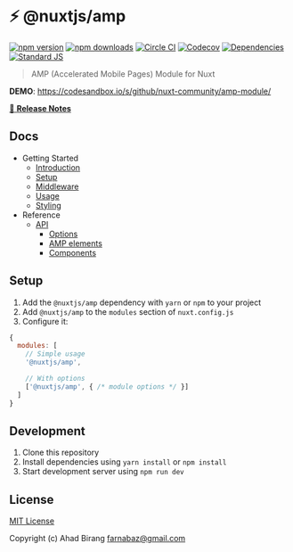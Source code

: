 # ⚡ @nuxtjs/amp

[![npm version][npm-version-src]][npm-version-href]
[![npm downloads][npm-downloads-src]][npm-downloads-href]
[![Circle CI][circle-ci-src]][circle-ci-href]
[![Codecov][codecov-src]][codecov-href]
[![Dependencies][david-dm-src]][david-dm-href]
[![Standard JS][standard-js-src]][standard-js-href]

> AMP (Accelerated Mobile Pages) Module for Nuxt

**DEMO**: https://codesandbox.io/s/github/nuxt-community/amp-module/

[📖 **Release Notes**](./CHANGELOG.md)

## Docs
* Getting Started
  * [Introduction](docs/README.md)
  * [Setup](docs/guide/setup.md)
  * [Middleware](docs/guide/middleware.md)
  * [Usage](docs/guide/usage.md)
  * [Styling](docs/guide/styling.md)
* Reference
  * [API](docs/tags.md)
    * [Options](./options.md)
    * [AMP elements](./amp-elements.md)
    * [Components](./components.md)


## Setup

1. Add the `@nuxtjs/amp` dependency with `yarn` or `npm` to your project
2. Add `@nuxtjs/amp` to the `modules` section of `nuxt.config.js`
3. Configure it:

```js
{
  modules: [
    // Simple usage
    '@nuxtjs/amp',

    // With options
    ['@nuxtjs/amp', { /* module options */ }]
  ]
}
```

## Development

1. Clone this repository
2. Install dependencies using `yarn install` or `npm install`
3. Start development server using `npm run dev`

## License

[MIT License](./LICENSE)

Copyright (c) Ahad Birang <farnabaz@gmail.com>

<!-- Badges -->
[npm-version-src]: https://img.shields.io/npm/dt/@nuxtjs/amp.svg?style=flat-square
[npm-version-href]: https://npmjs.com/package/@nuxtjs/amp

[npm-downloads-src]: https://img.shields.io/npm/v/@nuxtjs/amp/latest.svg?style=flat-square
[npm-downloads-href]: https://npmjs.com/package/@nuxtjs/amp

[circle-ci-src]: https://img.shields.io/circleci/project/github/nuxt-community/amp-module.svg?style=flat-square
[circle-ci-href]: https://circleci.com/gh/nuxt-community/amp-module

[codecov-src]: https://img.shields.io/codecov/c/github/nuxt-community/amp-module.svg?style=flat-square
[codecov-href]: https://codecov.io/gh/nuxt-community/amp-module

[david-dm-src]: https://david-dm.org/nuxt-community/amp-module/status.svg?style=flat-square
[david-dm-href]: https://david-dm.org/nuxt-community/amp-module

[standard-js-src]: https://img.shields.io/badge/code_style-standard-brightgreen.svg?style=flat-square
[standard-js-href]: https://standardjs.com

